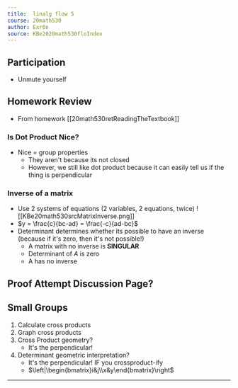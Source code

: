 ```yaml
---
title:  linalg flow 5
course: 20math530
author: Exr0n
source: KBe2020math530floIndex
---
```


## Participation
- Unmute yourself

## Homework Review
- From homework [[20math530retReadingTheTextbook]]

### Is Dot Product Nice?
- Nice = group properties
	- They aren't because its not closed
	- However, we still like dot product because it can easily tell us if the thing is perpendicular

### Inverse of a matrix
- Use 2 systems of equations (2 variables, 2 equations, twice)
![[KBe20math530srcMatrixInverse.png]]
- $y = \frac{c}{bc-ad} = \frac{-c}{ad-bc}$
- Determinant determines whether its possible to have an inverse (because if it's zero, then it's not possible!)
	- A matrix with no inverse is **SINGULAR**
	- Determinant of $A$ is zero
	- A has no inverse

## Proof Attempt Discussion Page?

## Small Groups
1. Calculate cross products
2. Graph cross products
3. Cross Product geometry?
	- It's the perpendicular!
1. Determinant geometric interpretation?
	- It's the perpendicular! IF you crossproduct-ify
	- $\left|\begin{bmatrix}i&j\\x&y\end{bmatrix}\right$

---
